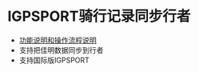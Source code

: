 
# IGPSPORT骑行记录同步行者

- [功能说明和操作流程说明](https://abigeater.com/archives/511)
- 支持把佳明数据同步到行者
- 支持国际版IGPSPORT